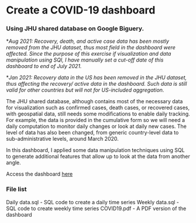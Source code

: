 <h1>Create a COVID-19 dashboard</h1>
<h3>Using JHU shared database on Google Biguery.</h3>

*<i>Aug 2021: Recovery, death, and active case data has been mostly removed from the JHU dataset, thus most field in the dashboard were affected. Since the purpose of this exercise if visualization and data manipulation using SQl, I have manually set a cut-off date of this dashboard to end of July 2021.</i>

*<i>Jan 2021: Recovery data in the US has been removed in the JHU dataset, thus affecting the recovery/ active data in the dashboard. Such data is still valid for other countries but will not for US-included aggregation.</i>

The JHU shared database, although contains most of the necessary data for visualization such as confirmed cases, death cases, or recovered cases, with geospatial data, still needs some modifications to enable daily tracking. For example, the data is provided in the cumulative form so we will need a daily computation to monitor daily changes or look at daily new cases. The level of data has also been changed, from generic country-level data to sub-administrative levels, around March 2020. 

In this dashboard, I applied some data manipulation techniques using SQL to generate additional features that allow up to look at the data from another angle.

Access the dashboard [here](http://bit.ly/covid19QL)
<h3>File list</h3>
Daily data.sql - SQL code to create a daily time series
Weekly  data.sql - SQL code to create weekly time series
COVID19.pdf - A PDF version of the dashboard 
